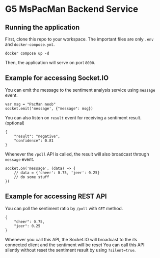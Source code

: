 # G5 MsPacMan Backend Service

## Running the application
First, clone this repo to your workspace. The important files are only `.env` and `docker-compose.yml`.
```
docker compose up -d
```
Then, the application will serve on port `8000`.

## Example for accessing Socket.IO
You can emit the message to the sentiment analysis service using `message` event.
```
var msg = "PacMan noob"
socket.emit('message', {"message": msg})
```
You can also listen on `result` event for receiving a sentiment result. (optional)
```
{
    "result": "negative",
    "confidence": 0.81
}
```
Whenever the `/poll` API is called, the result will also broadcast through `message` event.
```
socket.on('message', (data) => {
    // data = {'cheer': 0.75, 'jeer': 0.25}
    // do some stuff
})
```

## Example for accessing REST API
You can poll the sentiment ratio by `/poll` with `GET` method.
```
{
    "cheer": 0.75,
    "jeer": 0.25
}
```
Whenever you call this API, the Socket.IO will broadcast to the its connected client and the sentiment will be reset
You can call this API silently without reset the sentiment result by using `?silent=true`.
